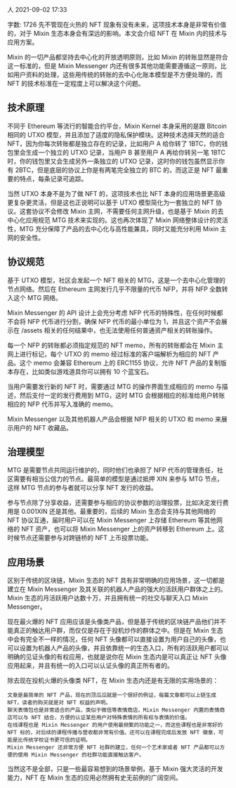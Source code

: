 人
2021-09-02 17:33 

字数: 1726
先不管现在火热的 NFT 现象有没有未来，这项技术本身是非常有价值的，对于 Mixin 生态本身会有深远的影响。本文会介绍 NFT 在 Mixin 内的技术与应用方案。

Mixin 的一切产品都坚持去中心化的开放透明原则，比如 Mixin 的转账显然是符合这一标准的，但是 Mixin Messenger 内还有很多其他功能需要遵循这一原则，比如用户资料的处理，这些用传统的转账的去中心化账本模型是不方便处理的，而 NFT 的技术标准在一定程度上可以解决这个问题。

## 技术原理

不同于 Ethereum 等流行的智能合约平台，Mixin Kernel 本身采用的是跟 Bitcoin 相同的 UTXO 模型，并且添加了适度的隐私保护模块。这种技术选择天然的适合 NFT，因为你每次转账都是独立存在的记录，比如用户 A 给你转了 1BTC，你的钱包里会生成一个独立的 UTXO 记录，当用户 B 甚至用户 A 再给你转另一笔 1BTC 时，你的钱包里又会生成另外一条独立的 UTXO 记录，这时你的钱包虽然显示你有 2BTC，但是底层的协议上你是有两笔完全独立的 BTC 的，而这正是 NFT 最重要的特点，每条记录可追踪。

当然 UTXO 本身不是为了做 NFT 的，这项技术也比 NFT 本身的应用场景更高级更复杂更灵活，但是这也正说明可以基于 UTXO 模型简化为一套独立的 NFT 协议。这套协议不会修改 Mixin 主网，不需要任何主网升级，也是基于 Mixin 的去中心化应用规范 MTG 技术来实现的。这也再次体现了 Mixin 网络整体设计的灵活性，MTG 充分保障了产品的去中心化与高性能兼具，同时又能充分利用 Mixin 主网的安全性。
## 协议规范

基于 UTXO 模型，社区会发起一个 NFT 相关的 MTG，这是一个去中心化管理的节点网络。然后在 Ethereum 主网发行几乎不限量的代币 NFP，并将 NFP 全数转入这个 MTG 网络。

Mixin Messenger 的 API 设计上会充分考虑 NFP 代币的特殊性，在任何时候都不会将 NFP 代币进行分割，确保 NFP 代币的最小单位为 1，并且这个资产不会展示在 /assets 相关的任何结果中，也无法使用任何普通资产相关的转账操作。

每一个 NFP 的转账都必须指定规范的 NFT memo，所有的转账都会在 Mixin 主网上进行标记，每个 UTXO 的 memo 经过标准的客户端解析为相应的 NFT 产品。这个 memo 会兼容 Ethereum 上的 ERC1155 协议，允许 NFT 产品的复制版本存在，比如类似游戏道具你可以拥有 10 个蓝宝石。

当用户需要发行新的 NFT 时，需要通过 MTG 的操作界面生成相应的 memo 与描述，然后支付一定的发行费用到 MTG，这时 MTG 会根据相应的标准给用户转账相应的 NFP 代币并写入准确的 memo。

Mixin Messenger 以及其他机器人产品会根据 NFP 相关的 UTXO 和 memo 来展示用户的 NFT 收藏品。
## 治理模型

MTG 是需要节点共同运行维护的，同时他们也承担了 NFP 代币的管理责任，社区需要有相当公信力的节点。最简单的模型是通过抵押 XIN 来参与 MTG 节点，这样 MTG 节点的参与者就可以分享 NFT 发行的收益。

参与节点除了分享收益，还需要参与相应的协议参数的治理投票，比如决定发行费用是 0.001XIN 还是其他。最重要的，后续的 Mixin 生态会支持与其他网络的 NFT 协议互通，届时用户可以在 Mixin Messenger 上存储 Ethereum 等其他网络的 NFT 资产，也可以将 Mixin Messenger 上的资产转移到 Ethereum 上。这时候节点还需要参与对跨链桥的 NFT 上币投票功能。
## 应用场景

区别于传统的区块链，Mixin 生态的 NFT 具有非常明确的应用场景，这一切都是建立在 Mixin Messenger 及其关联的机器人产品的强大的活跃用户群体之上的。Mixin 生态的月活跃用户达数十万，并且拥有统一的社交与聊天入口 Mixin Messenger。

现在最火爆的 NFT 应用应该是头像类产品，但是基于传统的区块链产品他们并不能真正的触达用户群，而仅仅是存在于投机炒作的群体之中。但是在 Mixin 生态中会有完全不一样的情况，任何 NFT 头像都可以直接设置为用户自己的头像，也可以设置为机器人产品的头像，并且依靠统一的生态入口，所有的活跃用户都可以明确的见证头像的有权应用，也就是说你在 Mixin 生态内是可以真正让 NFT 头像应用起来，并且有统一的入口可以认证头像的真正所有者的。

除去现在投机火爆的头像类 NFT，在 Mixin 生态内还是有无限的实用场景的：

    文章是最简单的 NFT 产品，现在的顶瓜瓜就是一个很好的例证，每篇文章都可以上链生成 NFT，读者的购买就是对 NFT 权益的声明。
    聊天表情包也是非常适合的产品，类似于微信等表情商店，Mixin Messenger 内置的表情商店可以与 NFT 结合，方便的认证某些用户对特殊表情的所有权与表情的价值。
    在线课程也是 Mixin Messenger 的用户使用最频繁的功能之一，而这些课程也是非常好的 NFT 标的，对后续的课程传播与营收都非常有价值。还可以在课程完成后发放 NFT 徽章，可能是比传统学校证书更可信的证明。
    Mixin Messenger 还非常方便 NFT 社群的建立，任何一个艺术家或者 NFT 产品都可以方便的使用 Mixin Messenger 的社群功能直接触达客户。

当然这不是全部，只是一些最容易想到的场景举例，基于 Mixin 强大灵活的开发能力，NFT 在 Mixin 生态的应用必然拥有史无前例的广阔空间。
